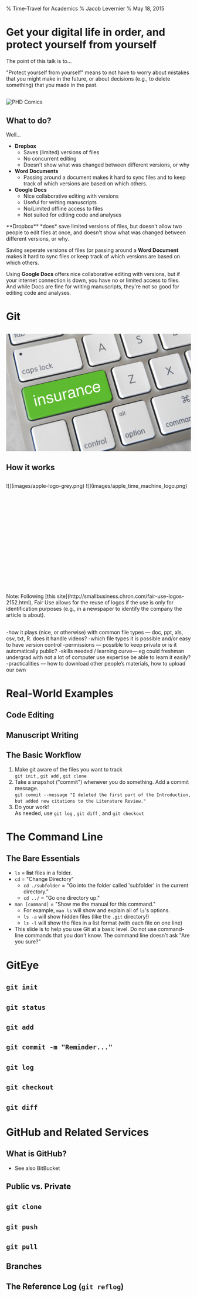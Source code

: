 % Time-Travel for Academics
% Jacob Levernier
% May 18, 2015

# Get your digital life in order, and protect yourself from yourself

<!--

This presentation is meant to be used with reveal.js (which you need to download and place in the same directory as these slides). The slides are generated with [Pandoc](http://pandoc.org/demo/example9/producing-slide-shows-with-pandoc.html):  

pandoc -t dzslides -i -s Slides.mkd -o Slides_Build.html --slide-level 2 --css reveal.js/css/theme/white.css

(-i is "incremental" mode for lists. --slide-level sets the header level that should trigger new slides)

(Note that per [here](https://github.com/jgm/pandoc-templates/pull/78), you may need to tempoararily change the css and js locations to not include ".min" in the name (or copy them and rename them with ".min").

-->

<div class="notes">
The point of this talk is to...

"Protect yourself from yourself" means to not have to worry about mistakes that you might make in the future, or about decisions (e.g., to delete something) that you made in the past.
</div>

##  

![[PHD Comics](http://www.phdcomics.com/comics/archive/phd101212s.gif)](images/phd_comics_version_control_101212s.gif)

## What to do?

Well...

* **Dropbox** 
	* <span class="fragment highlight-green">Saves (limited) versions of files</span>
	* <span class="fragment highlight-red">No concurrent editing</span>
	* <span class="fragment highlight-red">Doesn't show what was changed between different versions, or why</span>
* **Word Documents**
	* <span class="fragment highlight-red">Passing around a document makes it hard to sync files and to keep track of which versions are based on which others.</span>
* **Google Docs**
	* <span class="fragment highlight-green">Nice collaborative editing with versions</span>
	* <span class="fragment highlight-green">Useful for writing manuscripts</span>
	* <span class="fragment highlight-red">No/Limited offline access to files</span>
	* <span class="fragment highlight-red">Not suited for editing code and analyses</span>

<div class="notes">
**Dropbox** *does* save limited versions of files, but doesn't allow two people to edit files at once, and doesn't show what was changed between different versions, or why.

Saving seperate versions of files (or passing around a **Word Document** makes it hard to sync files or keep track of which versions are based on which others.

Using **Google Docs** offers nice collaborative editing with versions, but if your internet connection is down, you have no or limited access to files. And while Docs are fine for writing manuscripts, they're not so good for editing code and analyses.
</div>

# Git

##  

![[GotCredit.com, CC-BY](https://www.flickr.com/photos/jakerust/16836495381/)](images/insurance_keyboard.jpg)

## How it works

##  

<div style="height:300px;">![](images/apple-logo-grey.png) ![](images/apple_time_machine_logo.png)</div>

<div class="notes">
Note: Following [this site](http://smallbusiness.chron.com/fair-use-logos-2152.html), Fair Use allows for the reuse of logos if the use is only for identification purposes (e.g., in a newspaper to identify the company the article is about).
</div>

##  

-how it plays (nice, or otherwise) with common file types — doc, ppt, xls, csv, txt, R. does it handle videos?
-which file types it is possible and/or easy to have version control
-permissions — possible to keep private or is it automatically public?
-skills needed / learning curve— eg could freshman undergrad with not a lot of computer use expertise be able to learn it easily?
-practicalities — how to download other people’s materials, how to upload our own

# Real-World Examples

## Code Editing

## Manuscript Writing

## The Basic Workflow

1. Make git aware of the files you want to track  
	<span class="fragment">`git init`</span>
	<span class="fragment">, `git add`</span>
	<span class="fragment">, `git clone`</span>
1. Take a snapshot ("commit") whenever you do something. Add a commit message.  
	<span class="fragment">`git commit --message "I deleted the first part of the Introduction,`  
	`but added new citations to the Literature Review."`</span>
1. Do your work!  
	<span class="fragment">As needed, use `git log`</span>
	<span class="fragment">, `git diff`</span>
	<span class="fragment">, and `git checkout`</span>

# The Command Line

## The Bare Essentials

* `ls` = **l**i**s**t files in a folder.
* `cd` = "Change Directory"
	* `cd ./subfolder` = "Go into the folder called 'subfolder' in the current directory."
	* `cd ../` = "Go one directory up."
* `man [command]` = "Show me the manual for this command."
	* For example, `man ls` will show and explain all of `ls`'s options.
	* `ls -a` will show hidden files (like the `.git` directory!)
	* `ls -l` will show the files in a list format (with each file on one line)
* This slide is to help you use Git at a basic level. <span class="fragment highlight-red">Do not use command-line commands that you don't know.</span> The command line doesn't ask "Are you sure?"


# GitEye

## `git init`

## `git status`

## `git add`

## `git commit -m "Reminder..."`

## `git log`

## `git checkout`

## `git diff`

# GitHub and Related Services

## What is GitHub?

* See also BitBucket

## Public vs. Private

## `git clone`

## `git push`

## `git pull`

## Branches

## The Reference Log (`git reflog`)
